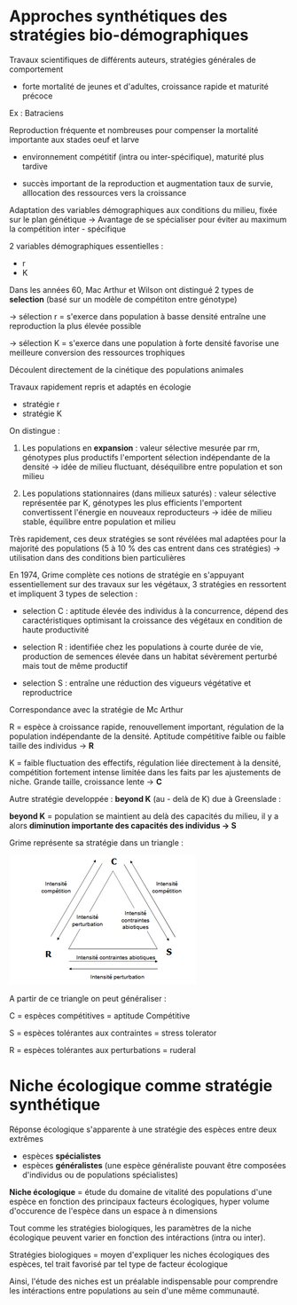 # Approches synthétiques des stratégies bio-démographiques

Travaux scientifiques de différents auteurs, stratégies générales de comportement

* forte mortalité de jeunes et d'adultes, croissance rapide et maturité précoce

Ex : Batraciens

Reproduction fréquente et nombreuses pour compenser la mortalité importante aux stades oeuf et larve

* environnement compétitif (intra ou inter-spécifique), maturité plus tardive

* succès important de la reproduction et augmentation taux de survie, alllocation des ressources vers la croissance

Adaptation des variables démographiques aux conditions du milieu, fixée sur le plan génétique -> Avantage de se spécialiser pour éviter au maximum la compétition inter - spécifique

2 variables démographiques essentielles :

* r
* K

Dans les années 60, Mac Arthur et Wilson ont distingué 2 types de **selection** (basé sur un modèle de compétiton entre génotype)

-> sélection r = s'exerce dans population à basse densité entraîne une reproduction la plus élevée possible

-> sélection K = s'exerce dans une population à forte densité favorise une meilleure conversion des ressources trophiques 

Découlent directement de la cinétique des populations animales

Travaux rapidement repris et adaptés en écologie

* stratégie r
* stratégie K

On distingue : 

1) Les populations en **expansion** : valeur sélective mesurée par rm, génotypes plus productifs l'emportent sélection indépendante de la densité -> idée de milieu fluctuant, déséquilibre entre population et son milieu

2) Les populations stationnaires (dans milieux saturés) : valeur sélective représentée par K, génotypes les plus efficients l'emportent convertissent l'énergie en nouveaux reproducteurs -> idée de milieu stable, équilibre entre population et milieu

Très rapidement, ces deux stratégies se sont révélées mal adaptées pour la majorité des populations (5 à 10 % des cas entrent dans ces stratégies) -> utilisation dans des conditions bien particulières

En 1974, Grime complète ces notions de stratégie en s'appuyant essentiellement sur des travaux sur les végétaux, 3 stratégies en ressortent et impliquent 3 types de selection : 

* selection C : aptitude élevée des individus à la concurrence, dépend des caractéristiques optimisant la croissance des végétaux en condition de haute productivité

* selection R : identifiée chez les populations à courte durée de vie, production de semences élevée dans un habitat sévèrement perturbé mais tout de même productif

* selection S : entraîne une réduction des vigueurs végétative et reproductrice

Correspondance avec la stratégie de Mc Arthur 

R = espèce à croissance rapide, renouvellement important, régulation de la population indépendante de la densité. Aptitude compétitive faible ou faible taille des individus -> **R**

K = faible fluctuation des effectifs, régulation liée directement à la densité, compétition fortement intense limitée dans les faits par les ajustements de niche. Grande taille, croissance lente -> **C**

Autre stratégie developpée : **beyond K** (au - delà de K) due à Greenslade :

**beyond K** = population se maintient au delà des capacités du milieu, il y a alors **diminution importante des capacités des individus -> S**

Grime représente sa stratégie dans un triangle : 

![Stratégie](Images/triangle.PNG)

A partir de ce triangle on peut généraliser :

C = espèces compétitives = aptitude Compétitive

S = espèces tolérantes aux contraintes = stress tolerator

R = espèces tolérantes aux perturbations = ruderal

# Niche écologique comme stratégie synthétique

Réponse écologique s'apparente à une stratégie des espèces entre deux extrêmes 

* espèces **spécialistes**
* espèces **généralistes** (une espèce généraliste pouvant être composées d'individus ou de populations spécialistes)

**Niche écologique** = étude du domaine de vitalité des populations d'une espèce en fonction des principaux facteurs écologiques, hyper volume d'occurence de l'espèce dans un espace à n dimensions

Tout comme les stratégies biologiques, les paramètres de la niche écologique peuvent varier en fonction des intéractions (intra ou inter).

Stratégies biologiques = moyen d'expliquer les niches écologiques des espèces, tel trait favorisé par tel type de facteur écologique

Ainsi, l'étude des niches est un préalable indispensable pour comprendre les intéractions entre populations au sein d'une même communauté.
